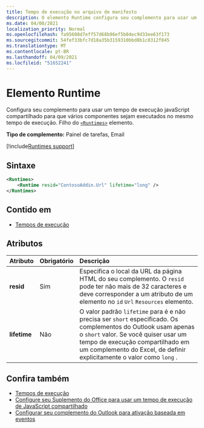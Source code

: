 ```yaml
---
title: Tempo de execução no arquivo de manifesto
description: O elemento Runtime configura seu complemento para usar um tempo de execução JavaScript compartilhado para seus vários componentes, por exemplo, faixa de opções, painel de tarefas, funções personalizadas.
ms.date: 04/08/2021
localization_priority: Normal
ms.openlocfilehash: fa95608d7eff57d68b96ef5b04ec9d33ee63f173
ms.sourcegitcommit: 54fef33bfc7d18a35b3159310bbd8b1c8312f845
ms.translationtype: MT
ms.contentlocale: pt-BR
ms.lasthandoff: 04/09/2021
ms.locfileid: "51652241"
---
```

# <a name="runtime-element"></a>Elemento Runtime

Configura seu complemento para usar um tempo de execução javaScript compartilhado para que vários componentes sejam executados no mesmo tempo de execução. Filho do [`<Runtimes>`](runtimes.md) elemento.

**Tipo de complemento:** Painel de tarefas, Email

[!include[Runtimes support](../../includes/runtimes-note.md)]

## <a name="syntax"></a>Sintaxe

```XML
<Runtimes>
    <Runtime resid="ContosoAddin.Url" lifetime="long" />
</Runtimes>
```

## <a name="contained-in"></a>Contido em

- [Tempos de execução](runtimes.md)

## <a name="attributes"></a>Atributos

|  Atributo  |  Obrigatório  |  Descrição  |
|:-----|:-----|:-----|
|  **resid**  |  Sim  | Especifica o local da URL da página HTML do seu complemento. O `resid` pode ter não mais de 32 caracteres e deve corresponder a um atributo de um elemento no `id` `Url` `Resources` elemento. |
|  **lifetime**  |  Não  | O valor padrão `lifetime` para é e não precisa ser `short` especificado. Os complementos do Outlook usam apenas o `short` valor. Se você quiser usar um tempo de execução compartilhado em um complemento do Excel, de definir explicitamente o valor como `long` . |

## <a name="see-also"></a>Confira também

- [Tempos de execução](runtimes.md)
- [Configure seu Suplemento do Office para usar um tempo de execução de JavaScript compartilhado](../../develop/configure-your-add-in-to-use-a-shared-runtime.md)
- [Configurar seu complemento do Outlook para ativação baseada em eventos](../../outlook/autolaunch.md)
